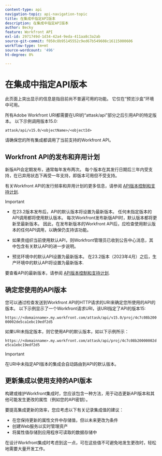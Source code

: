 ```yaml
---
content-type: api
navigation-topic: api-navigation-topic
title: 在集成中指定API版本
description: 在集成中指定API版本
author: Becky
feature: Workfront API
exl-id: 2971749d-1d34-42a4-9eda-411aa8c3a2ab
source-git-commit: f050c8b95145552c9ed67b549608c16115000606
workflow-type: tm+mt
source-wordcount: '496'
ht-degree: 0%

---
```


# 在集成中指定API版本

<span class="preview">此页面上突出显示的信息是指目前尚不普遍可用的功能。 它仅在“预览沙盒”环境中可用。</span>

所有Adobe Workfront URI都需要在URI的“attask/api”部分之后引用API的特定版本。 以下示例调用版本15.0:

`attask/api/v15.0/<objectName>/<objectId>`

请确保您的所有集成都调用了当前支持的Workfront API。

## Workfront API的发布和弃用计划

新版API会定期发布，通常每年发布两次。 每个版本在其发行日期后三年内受支持，在已弃用状态下再受一年支持，即版本可用但不受支持。

有关Workfront API的发行频率和弃用计划的更多信息，请参阅 [API版本控制和支持计划](../../wf-api/api/api-version-support-schedule.md).

>[!IMPORTANT]
>
>* 在23.2版本发布后，API的默认版本将设置为最新版本。 任何未指定版本的API调用都将使用默认版本。 每次Workfront发布新版API时，默认版本都将更新至最新版本。 因此，在发布新版本的Workfront API后，应检查使用默认版本的任何API调用，以确保仍支持该功能。
>
>* 如果贵组织当前使用默认API，则Workfront管理员已收到公告中心消息，其中包含有关默认API的进一步说明。
>
>* <span class="preview">预览环境中的默认API设置为最新版本。 在23.2版本（2023年4月）之后，生产环境中的默认API将设置为最新版本</span>.
>
>要查看API的最新版本，请参阅 [API版本控制和支持计划](../../wf-api/api/api-version-support-schedule.md).


## 确定您使用的API版本

您可以通过检查发送到Workfront API的HTTP请求的URI来确定您所使用的API的版本。 以下示例显示了一个Workfront请求URI，该URI指定了API的版本15:

`https://<domainname>.my.workfront.com/attask/api/v15.0/proj/4c7c08b20000002de5ca1ebc19edf2d5`

如果URI未指定版本，则它使用API的默认版本，如以下示例所示：

`https://<domainname>.my.workfront.com/attask/api/proj/4c7c08b20000002de5ca1ebc19edf2d5`

>[!IMPORTANT]
>
> 在URI中未指定API版本的集成会自动路由到API的默认版本。

## 更新集成以使用支持的API版本

构建或维护Workfront集成时，您应该包含一种方法，用于动态更新API版本和其他可能发生更改的属性（例如您的API密钥）。

要提高集成更新的效率，您应考虑以下有关记录集成值的建议：

* 在您保持更新的属性文件中存储值，但以未来更改为条件
* 创建Web服务以实时管理资产
* 将属性值存储到应用程序可读取的数据存储中

在设计Workfront集成时考虑到这一点，可在这些值不可避免地发生更改时，轻松地需要大量开发工作。
